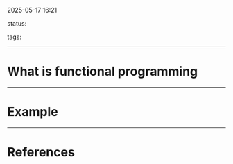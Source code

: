 2025-05-17 16:21

status:

tags:

---
# What is functional programming

---
# Example

---
# References
